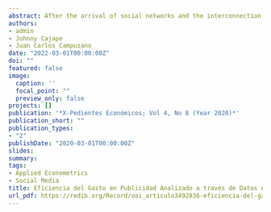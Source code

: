 ```yaml
---
abstract: After the arrival of social networks and the interconnection that it caused among its users, the generation of businesses  within  these  platforms  was  inevitable,  the main  one  of  them  selling  advertising,  in  Ecuador  the sale  of  advertising  through  social  networks  amounts  to  a  amount  exceeding  thirty  million  dollars  only  for companies  in  the  commerce  sector,  therefore,  this  paper  analyzes  the  efficiency  of  advertising  spending through the condition of Dorfman-Steiner for eighty-eight companies in the commerce sector during 2018, generating  indicators  of  Management  for  digital  marketing  (KPI's)  using  Machine  Learning  techniques  for the  processing  of  data  from  the  social  network  twitter  and  relating  them  to  the  financial  results  of  these companies  during  the  same  period,  through  a  multiple  linear  regression.  In  the  analysis  performed,  a significant effect was found by the indicators towards the Dorfman-Steiner condition for companies with a small  number  of  tweets,  the  greatest  effects  found  were  given  through  the  interaction  between  the indicators concluding that, to reduce the level Advertising spending should be aimed at the propagation and popularity of the content that is published, taking into account the quality of the content that is disclosed.Key Words:Dorfman-Steiner, KPI’s, machine learning, twitter.
authors:
- admin
- Johnny Cajape
- Juan Carlos Campuzano
date: "2022-03-01T00:00:00Z"
doi: ""
featured: false
image:
  caption: ''
  focal_point: ""
  preview_only: false
projects: []
publication: '*X-Pedientes Económicos; Vol 4, No 8 (Year 2020)*'
publication_short: ""
publication_types:
- "2"
publishDate: "2020-03-01T00:00:00Z"
slides:
summary:
tags: 
- Applied Econometrics
- Social Media
title: Eficiencia del Gasto en Publicidad Analizado a través de Datos en Twitter Para Empresas del Sector Comercio en el Periodo 2018
url_pdf: https://redib.org/Record/oai_articulo3492836-eficiencia-del-gasto-en-publicidad-analizado-a-trav%C3%A9s-de-datos-en-twitter-para-empresas-del-sector-comercio-en-el-periodo-2018
---
```

